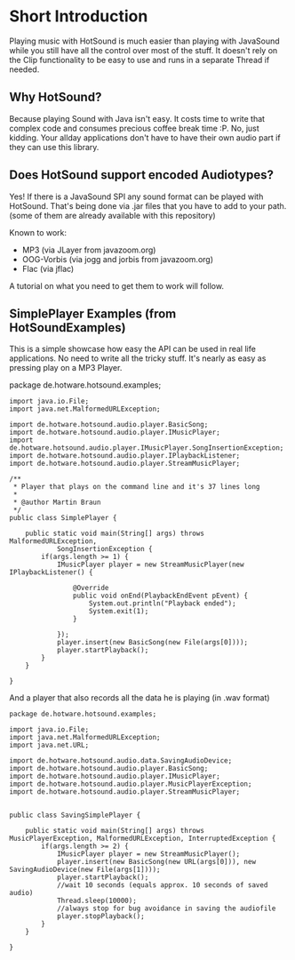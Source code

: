 # Short Introduction
Playing music with HotSound is much easier than playing with JavaSound while you still have all the control over most of the stuff. It doesn't rely on the Clip functionality to be easy to use and runs in a separate Thread if needed.

## Why HotSound?
Because playing Sound with Java isn't easy. It costs time to write that complex code and consumes precious coffee break time :P. No, just kidding. Your allday applications don't have to have their own audio part if they can use this library.

## Does HotSound support encoded Audiotypes?
Yes! If there is a JavaSound SPI any sound format can be played with HotSound. That's being done via .jar files that you have to add to your path.
(some of them are already available with this repository)

Known to work:
* MP3 (via JLayer from javazoom.org)
* OOG-Vorbis (via jogg and jorbis from javazoom.org)
* Flac (via jflac)

A tutorial on what you need to get them to work will follow.

## SimplePlayer Examples (from HotSoundExamples)
This is a simple showcase how easy the API can be used in real life applications. No need to write all the tricky stuff. It's nearly as easy as pressing play on a MP3 Player.

  package de.hotware.hotsound.examples;
	
	import java.io.File;
	import java.net.MalformedURLException;
	
	import de.hotware.hotsound.audio.player.BasicSong;
	import de.hotware.hotsound.audio.player.IMusicPlayer;
	import de.hotware.hotsound.audio.player.IMusicPlayer.SongInsertionException;
	import de.hotware.hotsound.audio.player.IPlaybackListener;
	import de.hotware.hotsound.audio.player.StreamMusicPlayer;
	
	/**
	 * Player that plays on the command line and it's 37 lines long
	 * 
	 * @author Martin Braun
	 */
	public class SimplePlayer {
	
		public static void main(String[] args) throws MalformedURLException,
				SongInsertionException {
			if(args.length >= 1) {
				IMusicPlayer player = new StreamMusicPlayer(new IPlaybackListener() {
	
					@Override
					public void onEnd(PlaybackEndEvent pEvent) {
						System.out.println("Playback ended");
						System.exit(1);
					}
	
				});
				player.insert(new BasicSong(new File(args[0])));
				player.startPlayback();
			}
		}
	
	}

And a player that also records all the data he is playing (in .wav format)

	package de.hotware.hotsound.examples;
	
	import java.io.File;
	import java.net.MalformedURLException;
	import java.net.URL;
	
	import de.hotware.hotsound.audio.data.SavingAudioDevice;
	import de.hotware.hotsound.audio.player.BasicSong;
	import de.hotware.hotsound.audio.player.IMusicPlayer;
	import de.hotware.hotsound.audio.player.MusicPlayerException;
	import de.hotware.hotsound.audio.player.StreamMusicPlayer;
	
	
	public class SavingSimplePlayer {
		
		public static void main(String[] args) throws MusicPlayerException, MalformedURLException, InterruptedException {
			if(args.length >= 2) {
				IMusicPlayer player = new StreamMusicPlayer();
				player.insert(new BasicSong(new URL(args[0])), new SavingAudioDevice(new File(args[1])));
				player.startPlayback();
				//wait 10 seconds (equals approx. 10 seconds of saved audio)
				Thread.sleep(10000);
				//always stop for bug avoidance in saving the audiofile
				player.stopPlayback();
			}
		}
	
	}